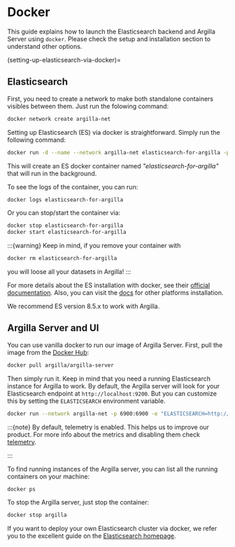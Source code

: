 # Docker

This guide explains how to launch the Elasticsearch backend and Argilla Server using `docker`. Please check the setup and installation section to understand other options.

(setting-up-elasticsearch-via-docker)=
## Elasticsearch

First, you need to create a network to make both standalone containers visibles between them.
Just run the folowing command:
````bash
docker network create argilla-net
````

Setting up Elasticsearch (ES) via docker is straightforward.
Simply run the following command:

```bash
docker run -d --name --network argilla-net elasticsearch-for-argilla -p 9200:9200 -p 9300:9300 -e "ES_JAVA_OPTS=-Xms512m -Xmx512m" -e "discovery.type=single-node" docker.elastic.co/elasticsearch/elasticsearch:8.5.3
```

This will create an ES docker container named *"elasticsearch-for-argilla"* that will run in the background.

To see the logs of the container, you can run:

```bash
docker logs elasticsearch-for-argilla
```

Or you can stop/start the container via:

```bash
docker stop elasticsearch-for-argilla
docker start elasticsearch-for-argilla
```

:::{warning}
Keep in mind, if you remove your container with
```bash
docker rm elasticsearch-for-argilla
```
you will loose all your datasets in Argilla!
:::

For more details about the ES installation with docker, see their [official documentation](https://www.elastic.co/guide/en/elasticsearch/reference/8.5/docker.html).
Also, you can visit the [docs](https://www.elastic.co/guide/en/elasticsearch/reference/8.5/install-elasticsearch.html#elasticsearch-install-packages) for other
platforms installation.

We recommend ES version 8.5.x to work with Argilla.

## Argilla Server and UI

You can use vanilla docker to run our image of Argilla Server.
First, pull the image from the [Docker Hub](https://hub.docker.com/):

```bash
docker pull argilla/argilla-server
```

Then simply run it.
Keep in mind that you need a running Elasticsearch instance for Argilla to work.
By default, the Argilla server will look for your Elasticsearch endpoint at `http://localhost:9200`.
But you can customize this by setting the `ELASTICSEARCH` environment variable.

```bash
docker run --network argilla-net -p 6900:6900 -e "ELASTICSEARCH=http://elasticsearch-for-argilla:9200" --name argilla argilla/argilla-server
```
:::{note}
By default, telemetry is enabled. This helps us to improve our product. For more info about the metrics and disabling them check [telemetry](../../reference/telemetry.md).

:::

To find running instances of the Argilla server, you can list all the running containers on your machine:

```bash
docker ps
```

To stop the Argilla server, just stop the container:

```bash
docker stop argilla
```

If you want to deploy your own Elasticsearch cluster via docker, we refer you to the excellent guide on the [Elasticsearch homepage](https://www.elastic.co/guide/en/elasticsearch/reference/current/docker.html).

